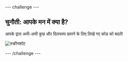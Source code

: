 \--- challenge \---

## चुनौती: आपके मन में क्या है?

आपके द्वारा अभी-अभी कुछ और दिलचस्प छापने के लिए लिखे गए कोड को बदलें!

![स्क्रीनशॉट](images/me-mind.png)

\--- /challenge \---